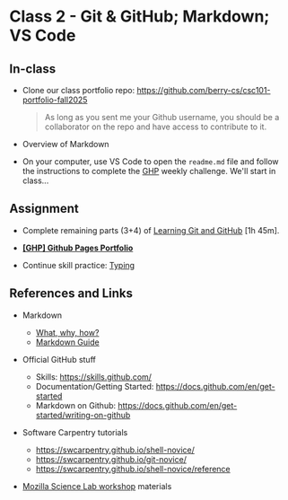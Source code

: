 # Class 2 - Git & GitHub; Markdown; VS Code

## In-class

- Clone our class portfolio repo: https://github.com/berry-cs/csc101-portfolio-fall2025
    > As long as you sent me your Github username, you should be a collaborator on the repo and have access to contribute to it.

- Overview of Markdown

- On your computer, use VS Code to open the `readme.md` file and follow the instructions to complete the [GHP](./ghp.md) weekly challenge. We'll start in class...


## Assignment

- Complete remaining parts (3+4) of [Learning Git and GitHub](https://www.linkedin.com/learning/learning-git-and-github-23011330) [1h 45m].

- [**[GHP] Github Pages Portfolio**](./ghp.md)

- Continue skill practice: [Typing](https://typing.com)


## References and Links

- Markdown
    - [What, why, how?](https://www.markdownguide.org/getting-started/)
    - [Markdown Guide](https://www.markdownguide.org/)

- Official GitHub stuff
    - Skills: https://skills.github.com/
    - Documentation/Getting Started: https://docs.github.com/en/get-started
    - Markdown on Github: https://docs.github.com/en/get-started/writing-on-github

- Software Carpentry tutorials
    - https://swcarpentry.github.io/shell-novice/
    - https://swcarpentry.github.io/git-novice/
    - https://swcarpentry.github.io/shell-novice/reference

- [Mozilla Science Lab workshop](https://joeyklee.github.io/friendly-github-intro/) materials
